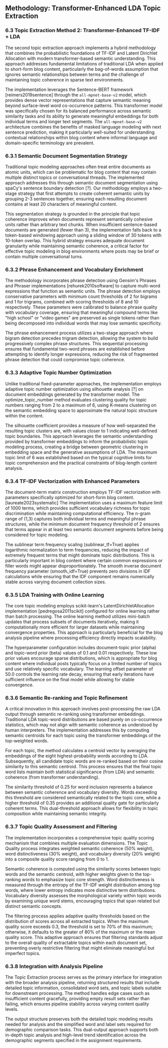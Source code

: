 ## Methodology: Transformer-Enhanced LDA Topic Extraction

### 6.3 Topic Extraction Method 2: Transformer-Enhanced TF-IDF + LDA

The second topic extraction approach implements a hybrid methodology that combines the probabilistic foundations of TF-IDF and Latent Dirichlet Allocation with modern transformer-based semantic understanding. This approach addresses fundamental limitations of traditional LDA when applied to short-form blog content, particularly the bag-of-words assumption that ignores semantic relationships between terms and the challenge of maintaining topic coherence in sparse text environments.

The implementation leverages the Sentence-BERT framework [reimers2019sentence] through the `all-mpnet-base-v2` model, which provides dense vector representations that capture semantic meaning beyond surface-level word co-occurrence patterns. This transformer model was specifically chosen for its balanced performance across semantic similarity tasks and its ability to generate meaningful embeddings for both individual terms and longer text segments. The `all-mpnet-base-v2` architecture combines the benefits of masked language modeling with next sentence prediction, making it particularly well-suited for understanding contextual relationships within blog content where informal language and domain-specific terminology are prevalent.

### 6.3.1 Semantic Document Segmentation Strategy

Traditional topic modeling approaches often treat entire documents as atomic units, which can be problematic for blog content that may contain multiple distinct topics or conversational threads. The implemented approach addresses this through semantic document segmentation using spaCy's sentence boundary detection [?]. Our methodology employs a two-stage strategy that first attempts to create coherent semantic units by grouping 2-3 sentences together, ensuring each resulting document contains at least 20 characters of meaningful content.

This segmentation strategy is grounded in the principle that topic coherence improves when documents represent semantically cohesive units rather than arbitrary text chunks. When insufficient sentence-based documents are generated (fewer than 3), the implementation falls back to a token-based windowing approach using a sliding window of 30 tokens with 10-token overlap. This hybrid strategy ensures adequate document granularity while maintaining semantic coherence, a critical factor for effective topic modeling in blog environments where posts may be brief or contain multiple conversational turns.

### 6.3.2 Phrase Enhancement and Vocabulary Enrichment

The methodology incorporates phrase detection using Gensim's Phrases and Phraser implementations [rehurek2010software] to capture multi-word expressions that function as semantic units. The phrase detection employs conservative parameters with minimum count thresholds of 2 for bigrams and 1 for trigrams, combined with scoring thresholds of 8 and 10 respectively. These parameters were calibrated to balance phrase quality with vocabulary coverage, ensuring that meaningful compound terms like "high school" or "video games" are preserved as single tokens rather than being decomposed into individual words that may lose semantic specificity.

The phrase enhancement process utilizes a two-stage approach where bigram detection precedes trigram detection, allowing the system to build progressively complex phrase structures. This sequential processing ensures that fundamental two-word phrases are established before attempting to identify longer expressions, reducing the risk of fragmented phrase detection that could compromise topic coherence.

### 6.3.3 Adaptive Topic Number Optimization

Unlike traditional fixed-parameter approaches, the implementation employs adaptive topic number optimization using silhouette analysis [?] on document embeddings generated by the transformer model. The optimize_topic_number method evaluates clustering quality for topic numbers ranging from 2 to a maximum of 6, using K-means clustering on the semantic embedding space to approximate the natural topic structure within the content.

The silhouette coefficient provides a measure of how well-separated the resulting topic clusters are, with values closer to 1 indicating well-defined topic boundaries. This approach leverages the semantic understanding provided by transformer embeddings to inform the probabilistic topic modeling process, creating a bridge between geometric clustering in embedding space and the generative assumptions of LDA. The maximum topic limit of 6 was established based on the typical cognitive limits for topic comprehension and the practical constraints of blog-length content analysis.

### 6.3.4 TF-IDF Vectorization with Enhanced Parameters

The document-term matrix construction employs TF-IDF vectorization with parameters specifically optimized for short-form blog content. [laureate2023systematic] The implementation uses a maximum feature limit of 1000 terms, which provides sufficient vocabulary richness for topic discrimination while maintaining computational efficiency. The n-gram range of (1,3) captures both individual terms and meaningful phrase structures, while the minimum document frequency threshold of 2 ensures that terms appear in at least two semantic document segments before being considered for topic modeling.

The sublinear term frequency scaling (sublinear_tf=True) applies logarithmic normalization to term frequencies, reducing the impact of extremely frequent terms that might dominate topic distributions. This is particularly important in blog content where certain common expressions or filler words might appear disproportionately. The smooth inverse document frequency parameter (smooth_idf=True) prevents zero divisions in IDF calculations while ensuring that the IDF component remains numerically stable across varying document collection sizes.

### 6.3.5 LDA Training with Online Learning

The core topic modeling employs scikit-learn's LatentDirichletAllocation implementation [pedregosa2011scikit] configured for online learning rather than batch processing. The online learning method utilizes mini-batch updates that process subsets of documents iteratively, making it computationally more efficient for larger datasets while maintaining convergence properties. This approach is particularly beneficial for the blog analysis pipeline where processing efficiency directly impacts scalability.

The hyperparameter configuration includes document-topic prior (alpha) and topic-word prior (beta) values of 0.1 and 0.01 respectively. These low prior values encourage sparse distributions, which is appropriate for blog content where individual posts typically focus on a limited number of topics and use relatively specific vocabulary. The learning offset parameter of 50.0 controls the learning rate decay, ensuring that early iterations have sufficient influence on the final model while allowing for stable convergence.

### 6.3.6 Semantic Re-ranking and Topic Refinement

A critical innovation in this approach involves post-processing the raw LDA output through semantic re-ranking using transformer embeddings. Traditional LDA topic-word distributions are based purely on co-occurrence statistics, which may not align with semantic coherence as understood by human interpreters. The implementation addresses this by computing semantic centroids for each topic using the transformer embeddings of the top-weighted words.

For each topic, the method calculates a centroid vector by averaging the embeddings of the eight highest-probability words according to LDA. Subsequently, all candidate topic words are re-ranked based on their cosine similarity to this semantic centroid. This process ensures that the final topic word lists maintain both statistical significance (from LDA) and semantic coherence (from transformer understanding).

The similarity threshold of 0.25 for word inclusion represents a balance between semantic coherence and vocabulary diversity. Words exceeding this threshold are considered semantically related to the topic core, while a higher threshold of 0.35 provides an additional quality gate for particularly coherent terms. This dual-threshold approach allows for flexibility in topic composition while maintaining semantic integrity.

### 6.3.7 Topic Quality Assessment and Filtering

The implementation incorporates a comprehensive topic quality scoring mechanism that combines multiple evaluation dimensions. The Topic Quality process integrates weighted semantic coherence (50% weight), word distinctiveness (30% weight), and vocabulary diversity (20% weight) into a composite quality score ranging from 0 to 1.

Semantic coherence is computed using the similarity scores between topic words and the semantic centroid, with higher weights given to the top-ranking words to emphasize topic core strength. Word distinctiveness is measured through the entropy of the TF-IDF weight distribution among top words, where lower entropy indicates more distinctive term distributions. Vocabulary diversity assesses the morphological variety within topic words by examining unique word stems, encouraging topics that span related but distinct semantic concepts.

The filtering process applies adaptive quality thresholds based on the distribution of scores across all extracted topics. When the maximum quality score exceeds 0.3, the threshold is set to 70% of this maximum; otherwise, it defaults to the greater of 80% of the maximum or the mean quality score. This adaptive approach ensures that filtering standards adjust to the overall quality of extractable topics within each document set, preventing overly restrictive filtering that might eliminate meaningful but imperfect topics.

### 6.3.8 Integration with Analysis Pipeline

The Topic Extraction process serves as the primary interface for integration with the broader analysis pipeline, returning structured results that include detailed topic information, consolidated word sets, and topic labels suitable for downstream processing. The method handles edge cases such as insufficient content gracefully, providing empty result sets rather than failing, which ensures pipeline stability across varying content quality levels.

The output structure preserves both the detailed topic modeling results needed for analysis and the simplified word and label sets required for demographic comparison tasks. This dual-output approach supports both in-depth topic analysis and high-level trend identification across the demographic segments specified in the assignment requirements.